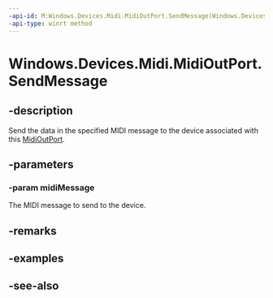----api-id: M:Windows.Devices.Midi.MidiOutPort.SendMessage(Windows.Devices.Midi.IMidiMessage)
-api-type: winrt method
---<!-- Method syntaxpublic void SendMessage(Windows.Devices.Midi.IMidiMessage midiMessage)--># Windows.Devices.Midi.MidiOutPort.SendMessage## -descriptionSend the data in the specified MIDI message to the device associated with this [MidiOutPort](midioutport.md).## -parameters### -param midiMessageThe MIDI message to send to the device.## -remarks## -examples## -see-also